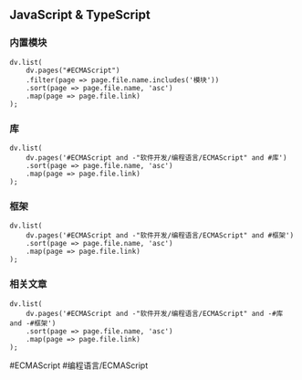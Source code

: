 ## JavaScript & TypeScript

### 内置模块
```dataviewjs
dv.list(
	dv.pages("#ECMAScript")
	.filter(page => page.file.name.includes('模块'))
	.sort(page => page.file.name, 'asc')
	.map(page => page.file.link)
);
```
### 库
```dataviewjs
dv.list(
	dv.pages('#ECMAScript and -"软件开发/编程语言/ECMAScript" and #库')
	.sort(page => page.file.name, 'asc')
	.map(page => page.file.link)
);
```

### 框架
```dataviewjs
dv.list(
	dv.pages('#ECMAScript and -"软件开发/编程语言/ECMAScript" and #框架')
	.sort(page => page.file.name, 'asc')
	.map(page => page.file.link)
);
```

### 相关文章
```dataviewjs
dv.list(
	dv.pages('#ECMAScript and -"软件开发/编程语言/ECMAScript" and -#库 and -#框架')
	.sort(page => page.file.name, 'asc')
	.map(page => page.file.link)
);
```

#ECMAScript #编程语言/ECMAScript 